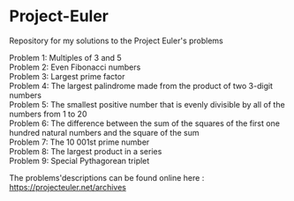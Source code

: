 # Project-Euler
Repository for my solutions to the Project Euler's problems

Problem 1: Multiples of 3 and 5\
Problem 2: Even Fibonacci numbers\
Problem 3: Largest prime factor\
Problem 4: The largest palindrome made from the product of two 3-digit numbers\
Problem 5: The smallest positive number that is evenly divisible by all of the numbers from 1 to 20\
Problem 6: The difference between the sum of the squares of the first one hundred natural numbers and the square of the sum\
Problem 7: The 10 001st prime number\
Problem 8: The largest product in a series\
Problem 9: Special Pythagorean triplet

The problems'descriptions can be found online here : https://projecteuler.net/archives
